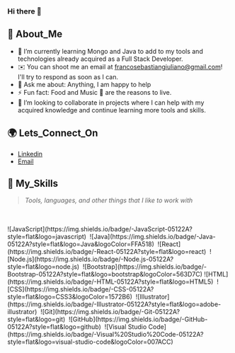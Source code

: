 ### Hi there 👋

## 🤵 About_Me

- 🌱 I’m currently learning Mongo and Java to add to my tools and technologies already acquired as a Full Stack Developer.
- ✉️ You can shoot me an email at francosebastiangiuliano@gmail.com! I'll try to respond as soon as I can.
- 💬 Ask me about: Anything, I am happy to help
- ⚡ Fun fact: Food and Music 🎵 are the reasons to live.
- 👯 I’m looking to collaborate in projects where I can help with my acquired knowledge and continue learning more tools and skills.

## 🌍 Lets_Connect_On

- [Linkedin](https://www.linkedin.com/in/francosebastiangiuliano/)
- [Email](francosebastiangiuliano@gmail.com)

## 🚀 My_Skills

> _Tools, languages, and other things that I like to work with_
</br>
</br>
![JavaScript](https://img.shields.io/badge/-JavaScript-05122A?style=flat&logo=javascript)&nbsp;
![Java](https://img.shields.io/badge/-Java-05122A?style=flat&logo=Java&logoColor=FFA518)&nbsp;
![React](https://img.shields.io/badge/-React-05122A?style=flat&logo=react)&nbsp;
![Node.js](https://img.shields.io/badge/-Node.js-05122A?style=flat&logo=node.js)&nbsp;
![Bootstrap](https://img.shields.io/badge/-Bootstrap-05122A?style=flat&logo=bootstrap&logoColor=563D7C)
![HTML](https://img.shields.io/badge/-HTML-05122A?style=flat&logo=HTML5)&nbsp;
![CSS](https://img.shields.io/badge/-CSS-05122A?style=flat&logo=CSS3&logoColor=1572B6)&nbsp;
![Illustrator](https://img.shields.io/badge/-Illustrator-05122A?style=flat&logo=adobe-illustrator)&nbsp;
![Git](https://img.shields.io/badge/-Git-05122A?style=flat&logo=git)&nbsp;
![GitHub](https://img.shields.io/badge/-GitHub-05122A?style=flat&logo=github)&nbsp;
![Visual Studio Code](https://img.shields.io/badge/-Visual%20Studio%20Code-05122A?style=flat&logo=visual-studio-code&logoColor=007ACC)&nbsp;

